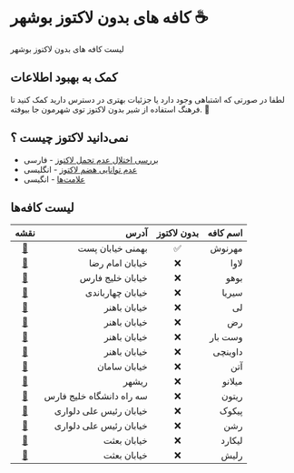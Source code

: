 # کافه های بدون لاکتوز بوشهر ☕

لیست کافه های بدون لاکتوز بوشهر

## کمک به بهبود اطلاعات
لطفا در صورتی که اشتباهی وجود دارد یا جزئیات بهتری در دسترس دارید کمک کنید تا فرهنگ استفاده از شیر بدون لاکتوز توی شهرمون جا بیوفته. 🙏


## نمی‌دانید لاکتوز چیست ؟

- [بررسی اختلال عدم تحمل لاکتوز](https://youtu.be/VjyA5F9Tsu4?si=4-KXHPMn4KIVcOhw) - فارسی
- [عدم توانایی هضم لاکتوز](https://youtu.be/EwblPkIBrDo?si=K0Q0vOa_opgk5iho) - انگلیسی
- [علامت‌ها](https://youtu.be/JifSWBCd97M?si=pU4e1WEEhDe3Djiw) - انگیسی

## لیست کافه‌ها

| نقشه | آدرس | بدون لاکتوز | اسم کافه |
| :---: | ---: | :---: | ---: |
| [📌](https://maps.app.goo.gl/cxocbLbdHS4mSRjXA) | بهمنی خیابان پست | ✅ | مهرنوش |
| [📌](https://maps.app.goo.gl/wjUnGXhAyfexjFxS6) | خیابان امام رضا | ❌ | لاوا |
| [📌](https://maps.app.goo.gl/VzgptA72oWnkGaor9) | خیابان خلیج فارس | ❌ | بوهو |
| [📌](https://maps.app.goo.gl/osQxkpsJF4oKkYaT7) | خیابان چهارباندی | ❌ | سیریا |
| [📌](https://maps.app.goo.gl/LujVRq9nSzKj7UeU7) | خیابان باهنر | ❌ | لی |
| [📌](https://maps.app.goo.gl/E41cMQL7HCpVP5289) | خیابان باهنر | ❌ | رض |
| [📌](https://maps.app.goo.gl/5LZ8qsBt1SffPcPr5) | خیابان باهنر | ❌ | وست بار |
| [📌](https://maps.app.goo.gl/Ew7mY2WvMf4qj1jQA) | خیابان باهنر | ❌ | داوینچی |
| [📌](https://maps.app.goo.gl/FFJcRHieied89Bmz7) | خیابان سامان | ❌ | آتن |
| [📌](https://maps.app.goo.gl/9bMnLsUwNgWtg3kB7) | ریشهر | ❌ | میلانو |
| [📌](https://maps.app.goo.gl/XUkmCbgX2sia1uiC8) | سه راه دانشگاه خلیج فارس | ❌ | ریتون |
| [📌](https://maps.app.goo.gl/VwjfBzUAMuKnZbYn9) | خیابان رئیس علی دلواری | ❌ | پیکوک |
| [📌](https://maps.app.goo.gl/1bZvaQ3ocdFEZqp38) | خیابان رئیس علی دلواری | ❌ | رشن |
| [📌](https://maps.app.goo.gl/Go9Pf1PAfRaqkpwj6) | خیابان بعثت | ❌ | لیکارد |
| [📌](https://maps.app.goo.gl/hyntRez6znXyD4HQ6) | خیابان بعثت | ❌ | رلیش |

